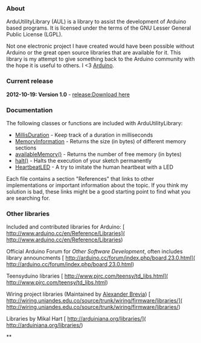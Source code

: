 ### About
ArduUtilityLibrary (AUL) is a library to assist the development of Arduino based programs. It is licensed under the terms of the GNU Lesser General Public License (LGPL).

Not one electronic project I have created would have been possible without Arduino or the great open source libraries that are available for it. This library is my attempt to give something back to the Arduino community with the hope it is useful to others.  I <3 [Arduino](http://www.arduino.cc).

### Current release
**2012-10-19: Version 1.0** - [release:Download here](96523)

### Documentation
The following classes or functions are included with ArduUtilityLibrary:

- [MillisDuration](MillisDuration.h) - Keep track of a duration in milliseconds
- [MemoryInformation](MemoryInformation.h) - Returns the size (in bytes) of different memory sections
- [availableMemory()](AvailableMemory.h) - Returns the number of free memory (in bytes) 
- [halt()](halt.h) - Halts the execution of your sketch permanently
- [HeartbeatLED](HeartbeatLED.h) - A try to imitate the human heartbeat with a LED

Each file contains a section "References" that links to other implementations or important information about the topic. If you think my solution is bad, these links might be a good starting point to find what you are searching for.

### Other libraries

Included and contributed libraries for Arduino:
[ http://www.arduino.cc/en/Reference/Libraries]( http://www.arduino.cc/en/Reference/Libraries)

Official Arduino Forum for _Other Software Development_, often includes library announcments
[ http://arduino.cc/forum/index.php/board,23.0.html]( http://arduino.cc/forum/index.php/board,23.0.html)

Teensyduino libraries
[ http://www.pjrc.com/teensy/td_libs.html]( http://www.pjrc.com/teensy/td_libs.html)

Wiring project libraries (Maintained by [Alexander Brevia](http://www.alexanderbrevig.com/projects.php#wiring))
[ http://wiring.uniandes.edu.co/source/trunk/wiring/firmware/libraries/]( http://wiring.uniandes.edu.co/source/trunk/wiring/firmware/libraries/)

Libraries by Mikal Hart
[ http://arduiniana.org/libraries/]( http://arduiniana.org/libraries/)



**